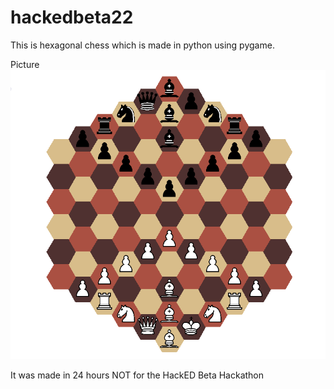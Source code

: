 # hackedbeta22

This is hexagonal chess which is made in python using pygame.

Picture
![demo](demo.png)

It was made in 24 hours NOT for the HackED Beta Hackathon
